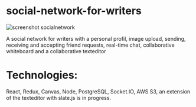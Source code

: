 # social-network-for-writers

![screenshot socialnetwork](public/socialnetwork.png)

A social network for writers with a personal profil, image upload, sending, receiving and accepting friend requests, real-time chat, collaborative whiteboard and a collaborative texteditor

# Technologies: 
React, Redux, Canvas, Node, PostgreSQL, Socket.IO, AWS S3, an extension of the texteditor with slate.js is in progress.
